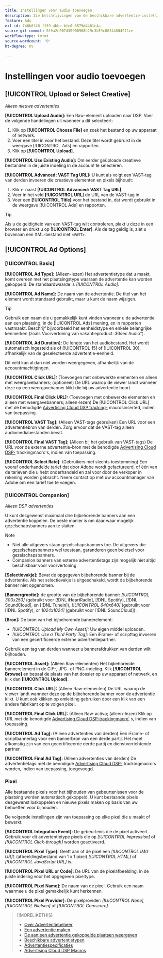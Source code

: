 ```yaml
---
title: Instellingen voor audio toevoegen
description: Zie beschrijvingen van de beschikbare advertentie-instellingen voor audioadvertenties.
feature: Ads
exl-id: 746b6f40-ff59-4bbe-bfc0-3579d4461e4a
source-git-commit: 0f0a2e907d39900968b29c3b59c8034b604911ce
workflow-type: tm+mt
source-wordcount: '0'
ht-degree: 0%

---
```


# Instellingen voor audio toevoegen

## [!UICONTROL Upload or Select Creative]

*Alleen nieuwe advertenties*

**[!UICONTROL Upload Audio]:** Een Raw-element uploaden naar DSP. Voer de volgende handelingen uit wanneer u dit selecteert:

1. Klik op **[!UICONTROL Choose File]** en zoek het bestand op uw apparaat of netwerk.
1. Voer een titel in voor het bestand. Deze titel wordt gebruikt in de weergave [!UICONTROL Ads] en rapporten.
1. Klik op **[!UICONTROL Upload]**.

**[!UICONTROL Use Existing Audio]:** Om eerder geüploade creatieve bestanden in de juiste indeling in de account te selecteren.

**[!UICONTROL Advanced: VAST Tag URL]:** U kunt als volgt een VAST-tag van derden invoeren die creatieve elementen en pixels bijhoudt:

1. Klik ![pijl](/help/dsp/assets/compressed.png) naast **[!UICONTROL Advanced: VAST Tag URL]**.
1. Voer in het veld **[!UICONTROL URL]** de URL van de VAST-tag in.
1. Voer een **[!UICONTROL Title]** voor het bestand in, dat wordt gebruikt in de weergave [!UICONTROL Ads] en rapporten.

>[!TIP]
>
> Als u de geldigheid van een VAST-tag wilt controleren, plakt u deze in een browser en drukt u op **[!UICONTROL Enter]**. Als de tag geldig is, ziet u bovenaan een XML-bestand met `<VAST>`.

## [!UICONTROL Ad Options]

### [!UICONTROL Basic]

**[!UICONTROL Ad Type]:** (Alleen-lezen) Het advertentietype dat u maakt, komt overeen met het plaatsingstype waaraan de advertentie kan worden gekoppeld. De standaardwaarde is *[!UICONTROL Audio]*.

**[!UICONTROL Ad Name]:** De naam van de advertentie. De titel van het element wordt standaard gebruikt, maar u kunt de naam wijzigen.

>[!TIP]
>
> Gebruik een naam die u gemakkelijk kunt vinden wanneer u de advertentie aan een plaatsing, in de [!UICONTROL Ads] mening, en in rapporten vastmaakt. Beschrijf bijvoorbeeld het eenheidstype en enkele belangrijke kenmerken (zoals Voorvertoning van vakantieproduct: 30sec Audio&quot;).

**[!UICONTROL Ad Duration]:** De lengte van het audiobestand. Het wordt automatisch ingesteld als of [!UICONTROL 15] of [!UICONTROL 30], afhankelijk van de geselecteerde advertentie-eenheid.

Dit veld kan al dan niet worden weergegeven, afhankelijk van de accountmachtigingen.

**[!UICONTROL Click URL]:** (Toevoegen met onbewerkte elementen en alleen met weergavebanners; (optioneel) De URL waarop de viewer landt wanneer deze op een weergavebanner klikt die bij uw advertentie hoort.

**[!UICONTROL Final Click URL]:** (Toevoegen met onbewerkte elementen en alleen met weergavebanners; alleen-lezen) De  [!UICONTROL Click URL] met de benodigde  [Advertising Cloud DSP tracking-](/help/dsp/campaign-management/macros.md) macrosinserted, indien van toepassing.

**[!UICONTROL VAST Tag]:** (Alleen VAST-tags gebruiken) Een URL voor een advertentiebron van derden. Zorg ervoor dat de VAST-tag alleen audiomediabestanden bevat.

**[!UICONTROL Final VAST Tag]:** (Alleen bij het gebruik van VAST-tags) De URL voor de externe advertentie-bron met de benodigde  [Advertising Cloud DSP-](/help/dsp/campaign-management/macros.md) trackingmacro&#39;s, indien van toepassing.

**[!UICONTROL Select Rate]:** (Gebruikers met slechts toestemming) Een vooraf onderhandelde tarief dat door Adobe wordt gefactureerd, of één van de tarieven die u hebt onderhandeld en zal voor door de verkoper in rekening worden gebracht. Neem contact op met uw accountmanager van Adobe om een tarief toe te voegen.

### [!UICONTROL Companion]

*Alleen DSP advertenties*

U kunt desgewenst maximaal drie bijbehorende banners aan een advertentie koppelen. De beste manier is om daar waar mogelijk gezelschapsbanners aan te sluiten.

>[!NOTE]
>
>* Niet alle uitgevers staan gezelschapsbanners toe. De uitgevers die gezelschapsbanners wel toestaan, garanderen geen beletsel voor gezelschapsbanners.
>* Companion banners van externe advertentietags zijn mogelijk niet altijd beschikbaar voor voorvertoning.


**\[Selectievakje\]:** Bevat de opgegeven bijbehorende banner bij de advertentie. Als het selectievakje is uitgeschakeld, wordt de bijbehorende banner niet opgenomen.

**\[Bannergrootte\]:** de grootte van de bijbehorende banner:  *[!UICONTROL 300x250]* (gebruikt voor  [!DNL iHeartRadio],  [!DNL Spotify],  [!DNL SoundCloud], en  [!DNL TuneIn]),  *[!UICONTROL 640x640]* (gebruikt voor  [!DNL Spotify), or *1024x1024]* (gebruikt voor  [!DNL SoundCloud]).

**\[Bron\]:** De bron van het bijbehorende bannerelement:

* *[!UICONTROL Upload My Own Asset]:* Uw eigen middel uploaden.
* *[!UICONTROL Use a Third Party Tag]:* Een iFrame- of scripttag invoeren van een gecertificeerde externe advertentiepartner.

Gebruik een tag van derden wanneer u bannerafdrukken van derden wilt bijhouden.

**[!UICONTROL Asset]:** (Alleen Raw-elementen) Het bijbehorende bannerelement in de GIF-, JPG- of PNG-indeling. Klik **[!UICONTROL Browse]** en bepaal de plaats van het dossier op uw apparaat of netwerk, en klik dan **[!UICONTROL Upload]**.

**[!UICONTROL Click URL]:** (Alleen Raw-elementen) De URL waarop de viewer landt wanneer deze op de bijbehorende banner voor de advertentie klikt. U kunt ook klikken op omleiding gebruiken door een klik van een andere fabrikant op te volgen pixel.

**[!UICONTROL Final Click URL]:** (Alleen Raw-activa; (alleen-lezen) Klik op URL met de benodigde  [Advertising Cloud DSP-trackingmacro&#39;](/help/dsp/campaign-management/macros.md) s, indien van toepassing.

**[!UICONTROL Ad Tag]:** (Alleen advertenties van derden) Een iFrame- of scriptbannertag voor een bannerbron van een derde partij. Het moet afkomstig zijn van een gecertificeerde derde partij en dienstverrichtende partner.

**[!UICONTROL Final Ad Tag]:** (Alleen advertenties van derden) De advertentietags met de benodigde  [Advertising Cloud DSP-](/help/dsp/campaign-management/macros.md) trackingmacro&#39;s worden, indien van toepassing, toegevoegd.

### Pixel

Alle bestaande pixels voor het bijhouden van gebeurtenissen voor de plaatsing worden automatisch gekoppeld. U kunt bestaande pixels desgewenst loskoppelen en nieuwe pixels maken op basis van uw behoeften voor bijhouden.

De volgende instellingen zijn van toepassing op elke pixel die u maakt of bewerkt.

**[!UICONTROL Integration Event]:** De gebeurtenis die de pixel activeert. Gebruik voor dit advertentietype pixels die op *[!UICONTROL Impression]* of *[!UICONTROL Click-through]* worden geactiveerd.

**[!UICONTROL Pixel Type]:** Geeft aan of de pixel een  *[!UICONTROL IMG UR]L*  (afbeeldingsbestand van 1 x 1 pixel)  *[!UICONTROL HTML]* of  *[!UICONTROL JavaScript URL]* is.

**[!UICONTROL Pixel URL or Code]:** De URL van de pixelafbeelding, in de juiste indeling voor het opgegeven pixeltype.

**[!UICONTROL Pixel Name]:** De naam van de pixel. Gebruik een naam waarmee u de pixel gemakkelijk kunt herkennen.

**[!UICONTROL Pixel Provider]:** De pixelprovider:  *[!UICONTROL None]*,  *[!UICONTROL Nielsen]* of  *[!UICONTROL Comscore]*.

>[!MORELIKETHIS]
>
>* [Over Advertentiebeheer](ad-about.md)
>* [Een advertentie maken](ad-create.md)
>* [De aan een advertentie gekoppelde plaatsen weergeven](/help/dsp/campaign-management/ads/ad-list-placements.md)
>* [Beschikbare advertentietypen](ad-types.md)
>* [Advertentiespecificaties](/help/dsp/assets/ad-specs.pdf)
>* [Advertising Cloud DSP Macros](/help/dsp/campaign-management/macros.md)

